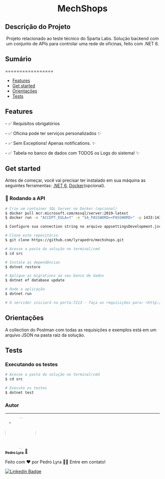 <h1 align="center">MechShops</h1>

## Descrição do Projeto
<p align="center">Projeto relacionado ao teste técnico do Sparta Labs. Solução backend com um conjunto de APIs para controlar uma rede de oficinas, feito com .NET 6.</p>

## Sumário
=================
<!--ts-->
   * [Features](#features)
   * [Get started](#instalacao)
   * [Orientações](#orientaçoes)
   * [Tests](#testes)
<!--te-->

<h2 id="features">Features</h2>
<p>- ✅ Requisitos obrigatórios</p>
<p>- ✅ Oficina pode ter serviços personalizados ✨</p>
<p>- ✅ Sem Exceptions! Apenas notifications. ✨</p>
<p>- ✅ Tabela no banco de dados com TODOS os Logs do sistema! ✨</p>

<h2 id="instalacao">Get started</h2>

Antes de começar, você vai precisar ter instalado em sua máquina as seguintes ferramentas:
[.NET 6](https://dotnet.microsoft.com/en-us/download/dotnet/6.0), [Docker](https://docs.docker.com/desktop/windows/install/)(opcional). 

### 🎲 Rodando a API

```bash
# Crie um container SQL Server no Docker (opcional)
$ docker pull mcr.microsoft.com/mssql/server:2019-latest
$ docker run -e "ACCEPT_EULA=Y" -e "SA_PASSWORD=<PASSWORD>" -p 1433:1433 --name <NOME> -h <HOST> -d mcr.microsoft.com/mssql/server:2019-latest

$ Configure sua connection string no arquivo appsettingsDevelopment.json

# Clone este repositório
$ git clone https://github.com/lyrapedro/mechshops.git

# Acesse a pasta da solução no terminal/cmd
$ cd src

# Instale as dependências
$ dotnet restore

# Aplique as migrations ao seu banco de dados
$ dotnet ef database update

# Rode a aplicação
$ dotnet run

# O servidor iniciará na porta:7213 - faça as requisições para: <http://localhost:7213>
```

<h2 id="orientaçoes">Orientações</h2>

A collection do Postman com todas as requisições e exemplos está em um arquivo JSON na pasta raiz da solução.


<h2 id="testes">Tests</h2>

### Executando os testes
```bash
# Acesse a pasta da solução no terminal/cmd
$ cd src

# Execute os testes
$ dotnet test
```


### Autor
---

<a href="#">
 <img style="border-radius: 50%;" src="https://avatars.githubusercontent.com/u/38837397?v=4" width="100px;" alt=""/>
 <br />
 <sub><b>Pedro Lyra</b></sub></a> <a href="#">🚀</a>


Feito com ❤️ por Pedro Lyra 👋🏽 Entre em contato!

[![Linkedin Badge](https://img.shields.io/badge/-Pedro-blue?style=flat-square&logo=Linkedin&logoColor=white&link=https://www.linkedin.com/in/pedro-lyra-44867914a/)](https://www.linkedin.com/in/pedro-lyra-44867914a/) 
